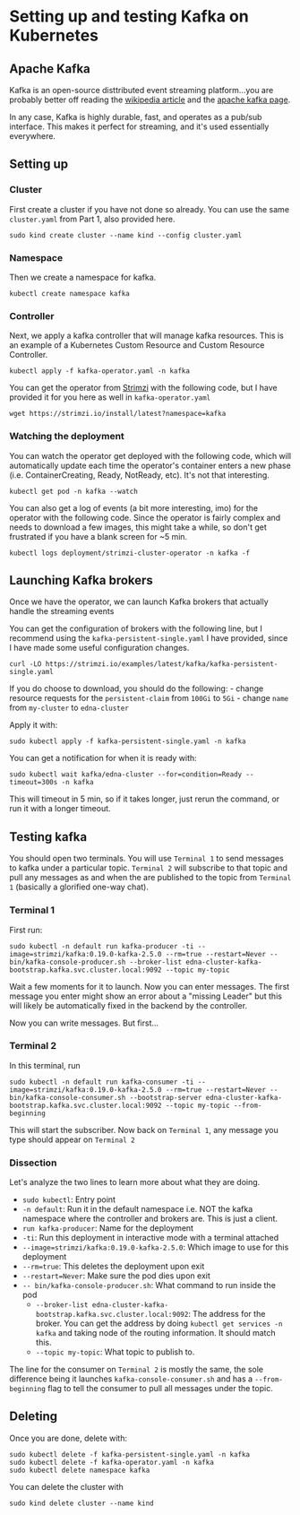 # Setting up and testing Kafka on Kubernetes

## Apache Kafka
Kafka is an open-source disttributed event streaming platform...you are probably better off reading the [wikipedia article](https://en.wikipedia.org/wiki/Apache_Kafka) and the [apache kafka page](https://kafka.apache.org/).

In any case, Kafka is highly durable, fast, and operates as a pub/sub interface. This makes it perfect for streaming, and it's used essentially everywhere.

## Setting up

### Cluster
First create a cluster if you have not done so already. You can use the same `cluster.yaml` from Part 1, also provided here.

```
sudo kind create cluster --name kind --config cluster.yaml
```

### Namespace
Then we create a namespace for kafka.

```
kubectl create namespace kafka
```

### Controller
Next, we apply a kafka controller that will manage kafka resources. This is an example of a Kubernetes Custom Resource and Custom Resource Controller.

```
kubectl apply -f kafka-operator.yaml -n kafka
```

You can get the operator from [Strimzi]('https://strimzi.io/') with the following code, but I have provided it for you here as well in `kafka-operator.yaml`

```
wget https://strimzi.io/install/latest?namespace=kafka
```

### Watching the deployment

You can watch the operator get deployed with the following code, which will automatically update each time the operator's container enters a new phase (i.e. ContainerCreating, Ready, NotReady, etc). It's not that interesting.

```
kubectl get pod -n kafka --watch
```

You can also get a log of events (a bit more interesting, imo) for the operator with the following code. Since the operator is fairly complex and needs to download a few images, this might take a while, so don't get frustrated if you have a blank screen for ~5 min.

```
kubectl logs deployment/strimzi-cluster-operator -n kafka -f
```

## Launching Kafka brokers
Once we have the operator, we can launch Kafka brokers that actually handle the streaming events

You can get the configuration of brokers with the following line, but I recommend using the `kafka-persistent-single.yaml` I have provided, since I have made some useful configuration changes.

```
curl -LO https://strimzi.io/examples/latest/kafka/kafka-persistent-single.yaml
```

If you do choose to download, you should do the following:
    - change resource requests for the `persistent-claim` from  `100Gi` to `5Gi`
    - change `name` from `my-cluster` to `edna-cluster`

Apply it with:

```
sudo kubectl apply -f kafka-persistent-single.yaml -n kafka
```

You can get a notification for when it is ready with:
```
sudo kubectl wait kafka/edna-cluster --for=condition=Ready --timeout=300s -n kafka 
```

This will timeout in 5 min, so if it takes longer, just rerun the command, or run it with a longer timeout.

## Testing kafka
You should open two terminals. You will use `Terminal 1` to send messages to kafka under a particular topic. `Terminal 2` will subscribe to that topic and pull any messages as and when the are published to the topic from `Terminal 1` (basically a glorified one-way chat).

### Terminal 1
First run:

```
sudo kubectl -n default run kafka-producer -ti --image=strimzi/kafka:0.19.0-kafka-2.5.0 --rm=true --restart=Never -- bin/kafka-console-producer.sh --broker-list edna-cluster-kafka-bootstrap.kafka.svc.cluster.local:9092 --topic my-topic
```

Wait a few moments for it to launch. Now you can enter messages. The first message you enter might show an error about a "missing Leader" but this will likely be automatically fixed in the backend by the controller.

Now you can write messages. But first...

### Terminal 2
In this terminal, run

```
sudo kubectl -n default run kafka-consumer -ti --image=strimzi/kafka:0.19.0-kafka-2.5.0 --rm=true --restart=Never -- bin/kafka-console-consumer.sh --bootstrap-server edna-cluster-kafka-bootstrap.kafka.svc.cluster.local:9092 --topic my-topic --from-beginning
```

This will start the subscriber. Now back on `Terminal 1`, any message you type should appear on `Terminal 2`

### Dissection
Let's analyze the two lines to learn more about what they are doing.

- `sudo kubectl`: Entry point
- `-n default`: Run it in the default namespace i.e. NOT the kafka namespace where the controller and brokers are. This is just a client.
- `run kafka-producer`: Name for the deployment
- `-ti`: Run this deployment in interactive mode with a terminal attached
- `--image=strimzi/kafka:0.19.0-kafka-2.5.0`: Which image to use for this deployment
- `--rm=true`: This deletes the deployment upon exit
- `--restart=Never`: Make sure the pod dies upon exit
- `-- bin/kafka-console-producer.sh`: What command to run inside the pod
    - `--broker-list edna-cluster-kafka-bootstrap.kafka.svc.cluster.local:9092`: The address for the broker. You can get the address by doing `kubectl get services -n kafka` and taking node of the routing information. It should match this.
    - `--topic my-topic`: What topic to publish to.

The line for the consumer on `Terminal 2` is mostly the same, the sole difference being it launches `kafka-console-consumer.sh` and has a `--from-beginning` flag to tell the consumer to pull all messages under the topic.

## Deleting
Once you are done, delete with:

```
sudo kubectl delete -f kafka-persistent-single.yaml -n kafka
sudo kubectl delete -f kafka-operator.yaml -n kafka
sudo kubectl delete namespace kafka
```

You can delete the cluster with 

```
sudo kind delete cluster --name kind
```